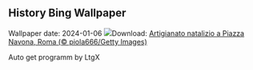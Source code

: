 ## History Bing Wallpaper
Wallpaper date: 2024-01-06
![](https://www.bing.com/th?id=OHR.BefanaPiazzaNavona_459973167_IT-IT4250570937_UHD.jpg&w=1000)Download: [Artigianato natalizio a Piazza Navona, Roma (© piola666/Getty Images)](https://www.bing.com/th?id=OHR.BefanaPiazzaNavona_459973167_IT-IT4250570937_UHD.jpg)

Auto get programm by LtgX
